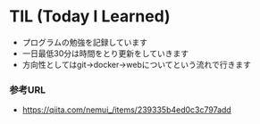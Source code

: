 # TIL (Today I Learned)
* プログラムの勉強を記録しています
* 一日最低30分は時間をとり更新をしていきます
* 方向性としてはgit→docker→webについてという流れで行きます

### 参考URL
* https://qiita.com/nemui_/items/239335b4ed0c3c797add
